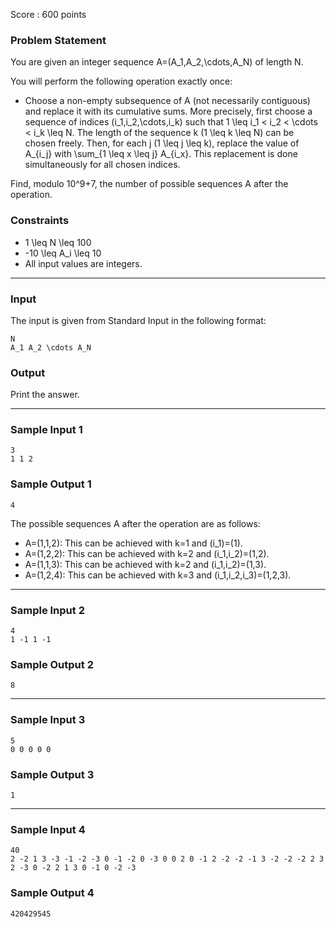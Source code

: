 Score : 600 points

### Problem Statement

You are given an integer sequence A=(A\_1,A\_2,\cdots,A\_N) of length N.

You will perform the following operation exactly once:

* Choose a non-empty subsequence of A (not necessarily contiguous) and replace it with its cumulative sums.
  More precisely, first choose a sequence of indices (i\_1,i\_2,\cdots,i\_k) such that 1 \leq i\_1 < i\_2 < \cdots < i\_k \leq N.
  The length of the sequence k (1 \leq k \leq N) can be chosen freely.
  Then, for each j (1 \leq j \leq k), replace the value of A\_{i\_j} with \sum\_{1 \leq x \leq j} A\_{i\_x}.
  This replacement is done simultaneously for all chosen indices.

Find, modulo 10^9+7, the number of possible sequences A after the operation.

### Constraints

* 1 \leq N \leq 100
* -10 \leq A\_i \leq 10
* All input values are integers.

---

### Input

The input is given from Standard Input in the following format:

```
N
A_1 A_2 \cdots A_N
```

### Output

Print the answer.

---

### Sample Input 1

```
3
1 1 2
```

### Sample Output 1

```
4
```

The possible sequences A after the operation are as follows:

* A=(1,1,2): This can be achieved with k=1 and (i\_1)=(1).
* A=(1,2,2): This can be achieved with k=2 and (i\_1,i\_2)=(1,2).
* A=(1,1,3): This can be achieved with k=2 and (i\_1,i\_2)=(1,3).
* A=(1,2,4): This can be achieved with k=3 and (i\_1,i\_2,i\_3)=(1,2,3).

---

### Sample Input 2

```
4
1 -1 1 -1
```

### Sample Output 2

```
8
```

---

### Sample Input 3

```
5
0 0 0 0 0
```

### Sample Output 3

```
1
```

---

### Sample Input 4

```
40
2 -2 1 3 -3 -1 -2 -3 0 -1 -2 0 -3 0 0 2 0 -1 2 -2 -2 -1 3 -2 -2 -2 2 3 2 -3 0 -2 2 1 3 0 -1 0 -2 -3
```

### Sample Output 4

```
420429545
```